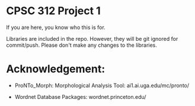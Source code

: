 # CPSC 312 Project 1

If you are here, you know who this is for.

Libraries are included in the repo.
However, they will be git ignored for commit/push.
Please don't make any changes to the libraries.

# Acknowledgement:

- ProNTo_Morph: Morphological Analysis Tool:
	ai1.ai.uga.edu/mc/pronto/

- Wordnet Database Packages:
	wordnet.princeton.edu/